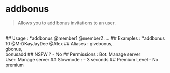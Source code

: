 # addbonus

> Allows you to add bonus invitations to an user.

<br>
## Usage :
*addbonus <quantity> @member1 @member2 ....
## Examples :
*addbonus 10 @Mr¤KayJayDee @Alex
## Aliases :
givebonus,
<br>gbonus,
<br>bonusadd
## NSFW ?
- No
## Permissions :
Bot: Manage server
<br>
User: Manage server
## Slowmode :
- 3 seconds
## Premium Level
- No premium